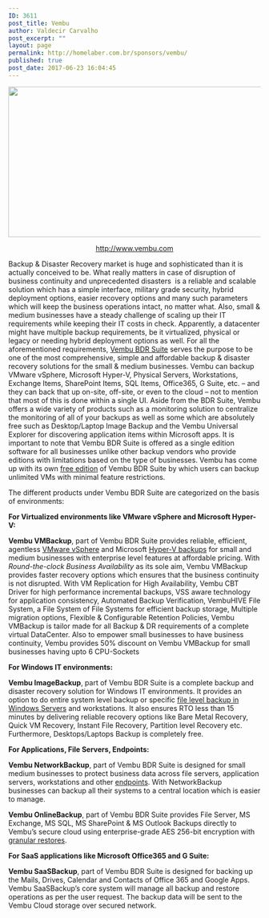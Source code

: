 ```yaml
---
ID: 3611
post_title: Vembu
author: Valdecir Carvalho
post_excerpt: ""
layout: page
permalink: http://homelaber.com.br/sponsors/vembu/
published: true
post_date: 2017-06-23 16:04:45
---
```

<a href="https://www.vembu.com/free-vm-backup/?utm_source=Blog%20Homelaber%20Brasil&amp;utm_medium=banner&amp;utm_campaign=VM%20Backup" target="_blank" rel="noopener noreferrer"><img class="aligncenter size-full wp-image-3612" src="http://homelaber.com.br/site/wp-content/uploads/2017/06/vembu-logo.png" alt="" width="600" height="300" /></a>
<p style="text-align: center;"><a href="https://www.vembu.com/free-vm-backup/?utm_source=Blog%20Homelaber%20Brasil&amp;utm_medium=banner&amp;utm_campaign=VM%20Backup" target="_blank" rel="noopener noreferrer">http://www.vembu.com</a></p>
Backup &amp; Disaster Recovery market is huge and sophisticated than it is actually conceived to be. What really matters in case of disruption of business continuity and unprecedented disasters  is a reliable and scalable solution which has a simple interface, military grade security, hybrid deployment options, easier recovery options and many such parameters which will keep the business operations intact, no matter what. Also, small &amp; medium businesses have a steady challenge of scaling up their IT requirements while keeping their IT costs in check. Apparently, a datacenter might have multiple backup requirements, be it virtualized, physical or legacy or needing hybrid deployment options as well. For all the aforementioned requirements, <a href="https://www.vembu.com/vembu-bdr-suite/">Vembu BDR Suite</a> serves the purpose to be one of the most comprehensive, simple and affordable backup &amp; disaster recovery solutions for the small &amp; medium businesses. Vembu can backup VMware vSphere, Microsoft Hyper-V, Physical Servers, Workstations, Exchange Items, SharePoint Items, SQL Items, Office365, G Suite, etc. – and they can back that up on-site, off-site, or even to the cloud – not to mention that most of this is done within a single UI. Aside from the BDR Suite, Vembu offers a wide variety of products such as a monitoring solution to centralize the monitoring of all of your backups as well as some which are absolutely free such as Desktop/Laptop Image Backup and the Vembu Universal Explorer for discovering application items within Microsoft apps. It is important to note that Vembu BDR Suite is offered as a single edition software for all businesses unlike other backup vendors who provide editions with limitations based on the type of businesses. Vembu has come up with its own <a href="https://www.vembu.com/vembu-bdr-suite-free-edition/">free edition</a> of Vembu BDR Suite by which users can backup unlimited VMs with minimal feature restrictions.

The different products under Vembu BDR Suite are categorized on the basis of environments:

<strong>For Virtualized environments like VMware vSphere and Microsoft Hyper-V:</strong>

<strong>Vembu VMBackup</strong>, part of Vembu BDR Suite provides reliable, efficient, agentless <a href="https://www.vembu.com/vmware-backup/">VMware vSphere</a> and Microsoft <a href="https://www.vembu.com/hyper-v-backup/">Hyper-V backups</a> for small and medium businesses with enterprise level features at affordable pricing. With <em>Round-the-clock Business Availability</em> as its sole aim, Vembu VMBackup provides faster recovery options which ensures that the business continuity is not disrupted. With VM Replication for High Availability, Vembu CBT Driver for high performance incremental backups, VSS aware technology for application consistency, Automated Backup Verification, VembuHIVE File System, a File System of File Systems for efficient backup storage, Multiple migration options, Flexible &amp; Configurable Retention Policies, Vembu VMBackup is tailor made for all Backup &amp; DR requirements of a complete virtual DataCenter. Also to empower small businesses to have business continuity, Vembu provides 50% discount on Vembu VMBackup for small businesses having upto 6 CPU-Sockets

<strong>For Windows IT environments:</strong>

<strong>Vembu ImageBackup</strong>, part of Vembu BDR Suite is a complete backup and disaster recovery solution for Windows IT environments. It provides an option to do entire system level backup or specific <a href="https://www.vembu.com/windows-server-backup/">file level backup in Windows Servers</a> and workstations. It also ensures RTO less than 15 minutes by delivering reliable recovery options like Bare Metal Recovery, Quick VM Recovery, Instant File Recovery, Partition level Recovery etc. Furthermore, Desktops/Laptops Backup is completely free.

<strong>For Applications, File Servers, Endpoints:</strong>

<strong>Vembu NetworkBackup</strong>, part of Vembu BDR Suite is designed for small medium businesses to protect business data across file servers, application servers, workstations and other <a href="https://www.vembu.com/endpoint-backup-free/">endpoints</a>. With NetworkBackup businesses can backup all their systems to a central location which is easier to manage.

<strong>Vembu OnlineBackup</strong>, part of Vembu BDR Suite provides File Server, MS Exchange, MS SQL, MS SharePoint &amp; MS Outlook Backups directly to Vembu’s secure cloud using enterprise-grade AES 256-bit encryption with <a href="https://www.vembu.com/exchange-granular-recovery/">granular restores</a>.

<strong>For SaaS applications like Microsoft Office365 and G Suite:</strong>

<strong>Vembu SaaSBackup</strong>, part of Vembu BDR Suite is designed for backing up the Mails, Drives, Calendar and Contacts of Office 365 and Google Apps. Vembu SaaSBackup’s core system will manage all backup and restore operations as per the user request. The backup data will be sent to the Vembu Cloud storage over secured network.